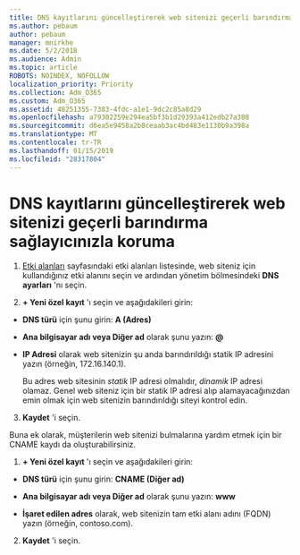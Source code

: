 ```yaml
---
title: DNS kayıtlarını güncelleştirerek web sitenizi geçerli barındırma sağlayıcınızla koruma
ms.author: pebaum
author: pebaum
manager: mnirkhe
ms.date: 5/2/2018
ms.audience: Admin
ms.topic: article
ROBOTS: NOINDEX, NOFOLLOW
localization_priority: Priority
ms.collection: Adm_O365
ms.custom: Adm_O365
ms.assetid: 48251355-7383-4fdc-a1e1-9dc2c85a8d29
ms.openlocfilehash: a79302259e294ea5bf3b1d29393a412edb27a388
ms.sourcegitcommit: d6ea5e9458a2b8ceaab3ac4bd483e1130b9a398a
ms.translationtype: MT
ms.contentlocale: tr-TR
ms.lasthandoff: 01/15/2019
ms.locfileid: "28317804"
---
```

# <a name="update-dns-records-to-keep-your-website-with-your-current-hosting-provider"></a>DNS kayıtlarını güncelleştirerek web sitenizi geçerli barındırma sağlayıcınızla koruma

1. [Etki alanları](https://portal.office.com/adminportal/home#/Domains) sayfasındaki etki alanları listesinde, web siteniz için kullandığınız etki alanını seçin ve ardından yönetim bölmesindeki **DNS ayarları** 'nı seçin. 
    
2. **+ Yeni özel kayıt** 'ı seçin ve aşağıdakileri girin: 
    
  - **DNS türü** için şunu girin: **A (Adres)**
    
  - **Ana bilgisayar adı veya Diğer ad** olarak şunu yazın: **@**
    
  - **IP Adresi** olarak web sitenizin şu anda barındırıldığı statik IP adresini yazın (örneğin, 172.16.140.1). 
    
    Bu adres web sitesinin  *statik*  IP adresi olmalıdır,  *dinamik*  IP adresi olamaz. Genel web siteniz için bir statik IP adresi alıp alamayacağınızdan emin olmak için web sitenizin barındırıldığı siteyi kontrol edin. 
    
3. **Kaydet** 'i seçin. 
    
Buna ek olarak, müşterilerin web sitenizi bulmalarına yardım etmek için bir CNAME kaydı da oluşturabilirsiniz.
  
1. **+ Yeni özel kayıt** 'ı seçin ve aşağıdakileri girin: 
    
  - **DNS türü** için şunu girin: **CNAME (Diğer ad)**
    
  - **Ana bilgisayar adı veya Diğer ad** olarak şunu yazın: **www**
    
  - **İşaret edilen adres** olarak, web sitenizin tam etki alanı adını (FQDN) yazın (örneğin, contoso.com). 
    
2. **Kaydet** 'i seçin. 
    


